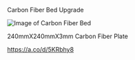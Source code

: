 Carbon Fiber Bed Upgrade

![Image of Carbon Fiber Bed](https://github.com/Leviathan220/Jalopy-3D-Printer/blob/b060f45386bbeb1d2a704468e031d65181bc5a81/Y-Axis-Upgrades/Carbon-Fiber-Bed/Images/Cabon_Fiber_Bed.jpeg)

240mmX240mmX3mm Carbon Fiber Plate

https://a.co/d/5KRbhy8
